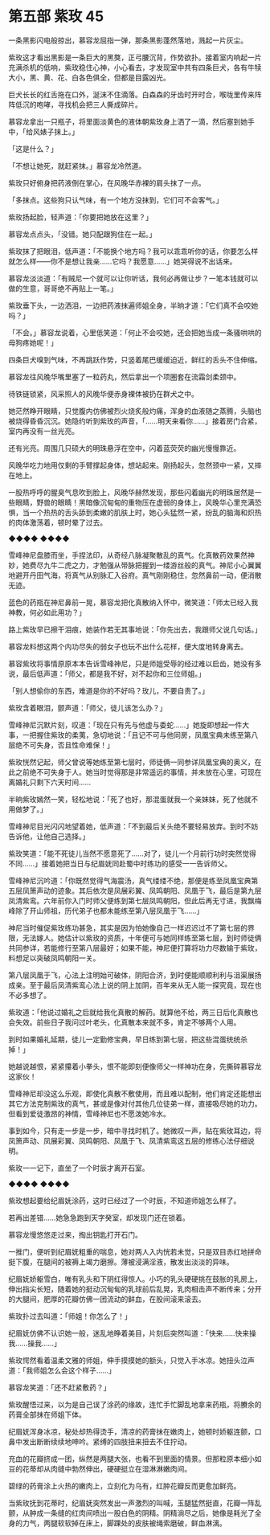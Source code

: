# 第五部 紫玫 45

一条黑影闪电般掠出，慕容龙屈指一弹，那条黑影蓬然落地，溅起一片灰尘。

紫玫这才看出黑影是一条巨大的黑獒，正弓腰沉背，作势欲扑。接着室内响起一片充满杀机的低响，紫玫稳住心神，小心看去，才发现室中共有四条巨犬，各有牛犊大小，黑、黄、花、白各色俱全，但都是目露凶光。

巨犬长长的红舌拖在口外，涎沫不住滴落。白森森的牙齿时开时合，喉咙里传来阵阵低沉的咆哮，寻找机会把三人撕成碎片。

慕容龙拿出一只瓶子，将里面淡黄色的液体朝紫玫身上洒了一滴，然后塞到她手中，「给风婊子抹上。」

「这是什么？」

「不想让她死，就赶紧抹。」慕容龙冷然道。

紫玫只好俯身把药液倒在掌心，在风晚华赤裸的肩头抹了一点。

「多抹点。这些狗只认气味，有一个地方没抹到，它们可不会客气。」

紫玫扬起脸，轻声道：「你要把她放在这里？」

慕容龙点点头，「没错。她只配跟狗住在一起。」

紫玫抹了把眼泪，低声道：「不能换个地方吗？我可以乖乖听你的话，你要怎么样就怎么样——你不是想让我亲……它吗？我愿意……」她哭得说不出话来。

慕容龙淡淡道：「有贼尼一个就可以让你听话，我何必再做让步？一笔本钱就可以做的生意，哥哥绝不再贴上一笔。」

紫玫垂下头，一边洒泪，一边把药液抹遍师姐全身，半晌才道：「它们真不会咬她吗？」

「不会。」慕容龙说着，心里低笑道：「何止不会咬她，还会把她当成一条骚哄哄的母狗疼她呢！」

四条巨犬嗅到气味，不再跳跃作势，只竖着尾巴缓缓迫近，鲜红的舌头不住伸缩。

慕容龙往风晚华嘴里塞了一粒药丸，然后拿出一个项圈套在流霜剑柔颈中。

待铁链锁紧，风采照人的风晚华便赤身裸体被扔在群犬之中。

她茫然睁开眼睛，只觉腹内仿佛被烈火烧炙般灼痛，浑身的血液随之蒸腾，头脑也被烧得昏昏沉沉。她隐约听到紫玫的声音，「……明天来看你……」接着房门合紧，室内再没有一丝光亮。

还有光亮。周围几只硕大的明珠悬浮在空中，闪着蓝荧荧的幽光慢慢靠近。

风晚华吃力地用仅剩的手臂撑起身体，想站起来。刚扬起头，忽然颈中一紧，又摔在地上。

一股热呼呼的腥臭气息吹到脸上，风晚华赫然发现，那些闪着幽光的明珠居然是一些眼睛，野兽的眼睛！黑暗像沉甸甸的重物压在虚弱的身体上，风晚华心里充满恐惧，当一个热热的舌头舔到柔嫩的肌肤上时，她心头猛然一紧，纷乱的脑海和炽热的肉体激荡着，顿时晕了过去。

◆◆◆◆ ◆◆◆◆

雪峰神尼盘膝而坐，手捏法印，从奇经八脉凝聚散乱的真气。化真散药效果然神妙，她费尽九牛二虎之力，才勉强从带脉把握到一缕游丝般的真气。神尼小心翼翼地避开丹田气海，将真气从别脉汇入谷府。真气刚刚稳住，忽然鼻前一动，便消散无迹。

蓝色的药瓶在神尼鼻前一晃，慕容龙把化真散纳入怀中，微笑道：「师太已经入我神教，何必如此用功？」

路上紫玫早已擦干泪痕，她装作若无其事地说：「你先出去，我跟师父说几句话。」

慕容龙料想这两个内功尽失的弱女子也玩不出什么花样，便大度地转身离去。

慕容紫玫将事情原原本本告诉雪峰神尼，只是师姐受辱的经过难以启齿，她没有多说，最后低声道：「师父，都是我不好，对不起你和三位师姐。」

「别人想偷你的东西，难道是你的不好吗？玫儿，不要自责了。」

紫玫含着眼泪，颤声道：「师父，徒儿该怎么办？」

雪峰神尼沉默片刻，叹道：「现在只有先与他虚与委蛇……」她旋即想起一件大事，一把握住紫玫的柔荑，急切地说：「且记不可与他同房，凤凰宝典未练至第八层绝不可失身，否且性命难保！」

紫玫恍然记起，师父曾说等她练至第七层时，师徒俩一同参详凤凰宝典的奥义，在此之前绝不可失身于人。她当时觉得那是非常遥远的事情，并未放在心里，可现在离婚礼只剩下六天时间……

半晌紫玫嫣然一笑，轻松地说：「死了也好，那混蛋就我一个亲妹妹，死了他就不用做梦了。」

雪峰神尼目光闪闪地望着她，低声道：「不到最后关头绝不要轻易放弃。到时不妨告诉他，让他自己选择。」

紫玫笑道：「能不死徒儿当然不愿意死了……对了，徒儿一个月前行功时突然觉得不同……」接着她把当日与纪眉妩同赴蜀中时练功的感受一一告诉师父。

雪峰神尼沉吟道：「你既然觉得气海震汤，真气缕缕不绝，那便是练至凤凰宝典第五层凤箫声动的迹象。其后依次是凤展彩翼、凤鸣朝阳、凤凰于飞，最后是第九层凤清紫鸾。六年前你入门时师父便练到第七层凤鸣朝阳，但此后再无寸进，我飘梅峰除了开山师祖，历代弟子也都未能练至第八层凤凰于飞……」

神尼当时催促紫玫练功甚急，其实是因为怕她像自己一样迟迟过不了第七层的界限，无法嫁人。她估计以紫玫的资质，十年便可与她同样练至第七层，到时师徒俩共同参详，若能修行至第八层最好；如果不能，神尼便打算将功力尽数输于紫玫，料想足以突破凤鸣朝阳一关。

第八层凤凰于飞，心法上注明始可破体，阴阳合济，到时便能顺顺利利与沮渠展扬成亲。至于最后凤清紫鸾心法上说的阴上加阴，百年来从无人能一探究竟，现在也不必多想了。

紫玫道：「他说过婚礼之后就给我化真散的解药。就算他不给，两三日后化真散也会失效。前些日子我问过叶老头，化真散本来就不多，肯定不够两个人用。

到时如果婚礼延期，徒儿一定勤修宝典，早日练到第七层，把这些混蛋统统杀掉！」

她越说越恨，紧紧攥着小拳头，恨不能即刻便像师父一样神功在身，先撕碎慕容龙这家伙！

雪峰神尼却没这么乐观，即使化真散不敷使用，而且难以配制，他们肯定还能想出其它方法克制紫玫的真气，甚或是像对付其他几位徒弟一样，直接吸尽她的功力。但看到爱徒激昂的神情，雪峰神尼也不愿泼她冷水。

事到如今，只有走一步是一步，暗中寻找时机了。她微叹一声，贴在紫玫耳边，将凤箫声动、凤展彩翼、凤鸣朝阳、凤凰于飞、凤清紫鸾这五层的修练心法仔细说明。

紫玫一一记下，直坐了一个时辰才离开石室。

◆◆◆◆ ◆◆◆◆

紫玫想起要给纪眉妩涂药，这时已经过了一个时辰，不知道师姐怎么样了。

若再出差错……她急急跑到天字癸室，却发现门还在锁着。

慕容龙慢悠悠走过来，掏出钥匙打开石门。

一推门，便听到纪眉妩粗重的喘息，她对两人入内恍若未觉，只是双目赤红地拼命挺下腹，在腿间的被褥上竭力磨擦。薄被浸满淫液，散发出淡淡的异味。

纪眉妩娇躯雪白，唯有乳头和下阴红得惊人。小巧的乳头硬硬挑在鼓胀的乳房上，伸出指尖长短，随着她的挺动沉甸甸的乳球前后乱晃，乳肉相击声不断传来；分开的大腿间，肥厚的花瓣仿佛一团流动的鲜血，在股间滚来滚去。

紫玫扑过去叫道：「师姐！你怎么了！」

纪眉妩仿佛不认识她一般，迷乱地睁着美目，片刻后突然叫道：「快来……快来操我……操我……」

紫玫愕然看着温柔文雅的师姐，伸手摸摸她的额头，只觉入手冰凉。她扭头泣声道：「我师姐怎么会这个样子……」

慕容龙笑道：「还不赶紧敷药？」

紫玫醒悟过来，以为是自己误了涂药的缘故，连忙手忙脚乱地拿来药瓶，将賸余的药膏全部抹在师姐下体。

纪眉妩浑身冰凉，秘处却热得烫手，清凉的药膏抹在嫩肉上，她顿时娇躯连颤，口鼻中发出断断续续地呻吟。紧缚的四肢扭来扭去不住拧动。

充血的花瓣挤成一团，纵然是两腿大张，也看不到里面的情景。但那粒原本细小如豆的花蒂却从肉缝中勃然伸出，硬硬挺立在湿淋淋嫩肉间。

碧绿的药膏涂上火热的嫩肉上，立刻化为乌有，红肿花瓣反而更愈加鲜亮。

当紫玫抚到花蒂时，纪眉妩突然发出一声激烈的叫喊，玉腿猛然挺直，花瓣一阵乱颤，从肿成一条缝的红肉间喷出一股白色的阴精。阴精淌尽之后，她像是耗光了全身的力气，两腿软软掉在床上，脚踝处的皮肤被绳索磨破，鲜血淋漓。

